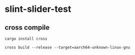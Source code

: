 # slint-slider-test

## cross compile

`cargo install cross`

`cross build --release --target=aarch64-unknown-linux-gnu`
